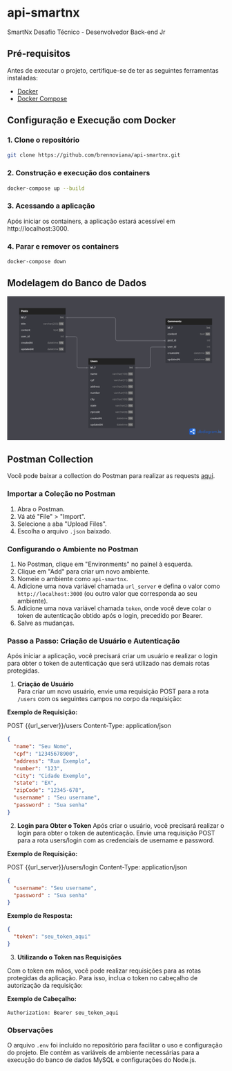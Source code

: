 # api-smartnx

SmartNx Desafio Técnico - Desenvolvedor Back-end Jr

## Pré-requisitos

Antes de executar o projeto, certifique-se de ter as seguintes ferramentas instaladas:

- [Docker](https://www.docker.com/get-started)
- [Docker Compose](https://docs.docker.com/compose/install/)

## Configuração e Execução com Docker

### 1. Clone o repositório

```bash
git clone https://github.com/brennoviana/api-smartnx.git
```

### 2. Construção e execução dos containers

```bash
docker-compose up --build
```

### 3. Acessando a aplicação

Após iniciar os containers, a aplicação estará acessível em http://localhost:3000.

### 4. Parar e remover os containers

```bash
docker-compose down
```

## Modelagem do Banco de Dados

[![Diagrama ERD](./docs/erd.png)](https://dbdiagram.io/d/66bf97728b4bb5230e533493)

## Postman Collection

Você pode baixar a collection do Postman para realizar as requests [aqui](docs/collection.json).

### Importar a Coleção no Postman

1. Abra o Postman.
2. Vá até "File" > "Import".
3. Selecione a aba "Upload Files".
4. Escolha o arquivo `.json` baixado.

### Configurando o Ambiente no Postman

1. No Postman, clique em "Environments" no painel à esquerda.
2. Clique em "Add" para criar um novo ambiente.
3. Nomeie o ambiente como `api-smartnx`.
4. Adicione uma nova variável chamada `url_server` e defina o valor como `http://localhost:3000` (ou outro valor que corresponda ao seu ambiente).
5. Adicione uma nova variável chamada `token`, onde você deve colar o token de autenticação obtido após o login, precedido por Bearer.
6. Salve as mudanças.

### Passo a Passo: Criação de Usuário e Autenticação

Após iniciar a aplicação, você precisará criar um usuário e realizar o login para obter o token de autenticação que será utilizado nas demais rotas protegidas.

1. **Criação de Usuário**  
   Para criar um novo usuário, envie uma requisição POST para a rota `/users` com os seguintes campos no corpo da requisição:

**Exemplo de Requisição:**

POST {{url_server}}/users
Content-Type: application/json

```json
{
  "name": "Seu Nome",
  "cpf": "12345678900",
  "address": "Rua Exemplo",
  "number": "123",
  "city": "Cidade Exemplo",
  "state": "EX",
  "zipCode": "12345-678",
  "username" : "Seu username",
  "password" : "Sua senha"
}
```

2. **Login para Obter o Token**
Após criar o usuário, você precisará realizar o login para obter o token de autenticação. Envie uma requisição POST para a rota users/login com as credenciais de username e password.

**Exemplo de Requisição:**

POST {{url_server}}/users/login
Content-Type: application/json

```json
{
  "username": "Seu username",
  "password" : "Sua senha"
}
```

**Exemplo de Resposta:**

```json
{
  "token": "seu_token_aqui"
}
```

3. **Utilizando o Token nas Requisições**

Com o token em mãos, você pode realizar requisições para as rotas protegidas da aplicação. Para isso, inclua o token no cabeçalho de autorização da requisição:

**Exemplo de Cabeçalho:**

`Authorization: Bearer seu_token_aqui`

### Observações

O arquivo `.env` foi incluído no repositório para facilitar o uso e configuração do projeto. Ele contém as variáveis de ambiente necessárias para a execução do banco de dados MySQL e configurações do Node.js.
